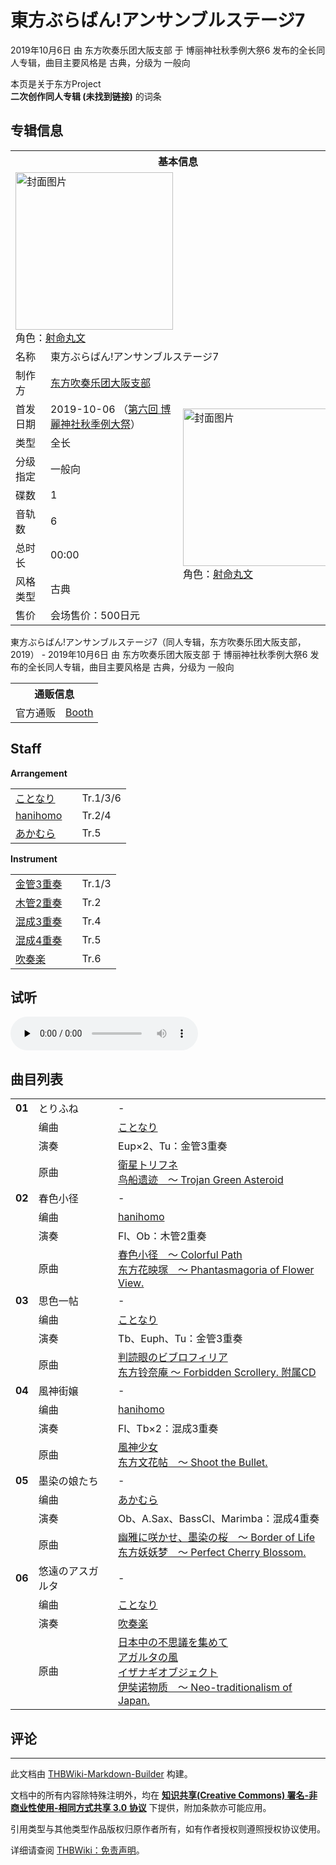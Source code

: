 # 東方ぶらばん!アンサンブルステージ7

<!-- source html: G:\repos\THBWiki-Markdown-Builder\THBWikiMarkdown\Temp\main\b\b0\ns0%3A%E6%9D%B1%E6%96%B9%E3%81%B6%E3%82%89%E3%81%B0%E3%82%93%21%E3%82%A2%E3%83%B3%E3%82%B5%E3%83%B3%E3%83%96%E3%83%AB%E3%82%B9%E3%83%86%E3%83%BC%E3%82%B87.html -->

2019年10月6日 由 东方吹奏乐团大阪支部 于 博丽神社秋季例大祭6 发布的全长同人专辑，曲目主要风格是 古典，分级为 一般向

本页是关于东方Project  
 **二次创作同人专辑 (未找到链接)** 的词条
## 专辑信息

<table><tbody><tr><th colspan="3">基本信息</th></tr><tr><td class="cover-artwork-mobile" colspan="2"><a href="./文件-東方ぶらばん!アンサンブルステージ7封面.jpg.md" class="image" title="封面图片"><img alt="封面图片" src="https://upload.thwiki.cc/thumb/f/fb/%E6%9D%B1%E6%96%B9%E3%81%B6%E3%82%89%E3%81%B0%E3%82%93%21%E3%82%A2%E3%83%B3%E3%82%B5%E3%83%B3%E3%83%96%E3%83%AB%E3%82%B9%E3%83%86%E3%83%BC%E3%82%B87%E5%B0%81%E9%9D%A2.jpg/252px-%E6%9D%B1%E6%96%B9%E3%81%B6%E3%82%89%E3%81%B0%E3%82%93%21%E3%82%A2%E3%83%B3%E3%82%B5%E3%83%B3%E3%83%96%E3%83%AB%E3%82%B9%E3%83%86%E3%83%BC%E3%82%B87%E5%B0%81%E9%9D%A2.jpg" decoding="async" loading="lazy" width="252" height="252" srcset="https://upload.thwiki.cc/thumb/f/fb/%E6%9D%B1%E6%96%B9%E3%81%B6%E3%82%89%E3%81%B0%E3%82%93%21%E3%82%A2%E3%83%B3%E3%82%B5%E3%83%B3%E3%83%96%E3%83%AB%E3%82%B9%E3%83%86%E3%83%BC%E3%82%B87%E5%B0%81%E9%9D%A2.jpg/378px-%E6%9D%B1%E6%96%B9%E3%81%B6%E3%82%89%E3%81%B0%E3%82%93%21%E3%82%A2%E3%83%B3%E3%82%B5%E3%83%B3%E3%83%96%E3%83%AB%E3%82%B9%E3%83%86%E3%83%BC%E3%82%B87%E5%B0%81%E9%9D%A2.jpg 1.5x, https://upload.thwiki.cc/thumb/f/fb/%E6%9D%B1%E6%96%B9%E3%81%B6%E3%82%89%E3%81%B0%E3%82%93%21%E3%82%A2%E3%83%B3%E3%82%B5%E3%83%B3%E3%83%96%E3%83%AB%E3%82%B9%E3%83%86%E3%83%BC%E3%82%B87%E5%B0%81%E9%9D%A2.jpg/504px-%E6%9D%B1%E6%96%B9%E3%81%B6%E3%82%89%E3%81%B0%E3%82%93%21%E3%82%A2%E3%83%B3%E3%82%B5%E3%83%B3%E3%83%96%E3%83%AB%E3%82%B9%E3%83%86%E3%83%BC%E3%82%B87%E5%B0%81%E9%9D%A2.jpg 2x" data-file-width="1024" data-file-height="1024"></a><div class="cover-char">角色：<a href="./射命丸文.md" title="射命丸文">射命丸文</a></div></td>
</tr><tr><td class="label">名称</td><td colspan="2"> 東方ぶらばん!アンサンブルステージ7 </td></tr><tr><td class="label">制作方</td><td><a href="./东方吹奏乐团大阪支部.md" title="东方吹奏乐团大阪支部">东方吹奏乐团大阪支部</a></td><td class="cover-artwork" rowspan="9" style="min-width:252px;"><a href="./文件-東方ぶらばん!アンサンブルステージ7封面.jpg.md" class="image" title="封面图片"><img alt="封面图片" src="https://upload.thwiki.cc/thumb/f/fb/%E6%9D%B1%E6%96%B9%E3%81%B6%E3%82%89%E3%81%B0%E3%82%93%21%E3%82%A2%E3%83%B3%E3%82%B5%E3%83%B3%E3%83%96%E3%83%AB%E3%82%B9%E3%83%86%E3%83%BC%E3%82%B87%E5%B0%81%E9%9D%A2.jpg/252px-%E6%9D%B1%E6%96%B9%E3%81%B6%E3%82%89%E3%81%B0%E3%82%93%21%E3%82%A2%E3%83%B3%E3%82%B5%E3%83%B3%E3%83%96%E3%83%AB%E3%82%B9%E3%83%86%E3%83%BC%E3%82%B87%E5%B0%81%E9%9D%A2.jpg" decoding="async" loading="lazy" width="252" height="252" srcset="https://upload.thwiki.cc/thumb/f/fb/%E6%9D%B1%E6%96%B9%E3%81%B6%E3%82%89%E3%81%B0%E3%82%93%21%E3%82%A2%E3%83%B3%E3%82%B5%E3%83%B3%E3%83%96%E3%83%AB%E3%82%B9%E3%83%86%E3%83%BC%E3%82%B87%E5%B0%81%E9%9D%A2.jpg/378px-%E6%9D%B1%E6%96%B9%E3%81%B6%E3%82%89%E3%81%B0%E3%82%93%21%E3%82%A2%E3%83%B3%E3%82%B5%E3%83%B3%E3%83%96%E3%83%AB%E3%82%B9%E3%83%86%E3%83%BC%E3%82%B87%E5%B0%81%E9%9D%A2.jpg 1.5x, https://upload.thwiki.cc/thumb/f/fb/%E6%9D%B1%E6%96%B9%E3%81%B6%E3%82%89%E3%81%B0%E3%82%93%21%E3%82%A2%E3%83%B3%E3%82%B5%E3%83%B3%E3%83%96%E3%83%AB%E3%82%B9%E3%83%86%E3%83%BC%E3%82%B87%E5%B0%81%E9%9D%A2.jpg/504px-%E6%9D%B1%E6%96%B9%E3%81%B6%E3%82%89%E3%81%B0%E3%82%93%21%E3%82%A2%E3%83%B3%E3%82%B5%E3%83%B3%E3%83%96%E3%83%AB%E3%82%B9%E3%83%86%E3%83%BC%E3%82%B87%E5%B0%81%E9%9D%A2.jpg 2x" data-file-width="1024" data-file-height="1024"></a><div class="cover-char">角色：<a href="./射命丸文.md" title="射命丸文">射命丸文</a></div></td>
</tr><tr><td class="label">首发日期</td><td>2019-10-06&#160;（<a href="/展会作品列表?e=%E5%8D%9A%E4%B8%BD%E7%A5%9E%E7%A4%BE%E7%A7%8B%E5%AD%A3%E4%BE%8B%E5%A4%A7%E7%A5%AD%236">第六回 博麗神社秋季例大祭</a>）</td></tr><tr><td class="label">类型</td><td>全长</td></tr><tr><td class="label">分级指定</td><td>一般向</td></tr><tr><td class="label">碟数</td><td>1</td></tr><tr><td class="label">音轨数</td><td>6</td></tr><tr><td class="label">总时长</td><td>00:00</td></tr><tr><td class="label">风格类型</td><td>古典</td></tr><tr><td class="label">售价</td><td>会场售价：500日元</td></tr></tbody></table>

東方ぶらばん!アンサンブルステージ7（同人专辑，东方吹奏乐团大阪支部，2019） - 2019年10月6日 由 东方吹奏乐团大阪支部 于 博丽神社秋季例大祭6 发布的全长同人专辑，曲目主要风格是 古典，分级为 一般向

<table><tbody><tr><th colspan="3">通贩信息</th></tr><tr><td class="label">官方通贩</td><td colspan="2"><a rel="nofollow" class="external text" href="https://tousuiosaka.booth.pm/items/2072960">Booth</a></td></tr></tbody></table>


## Staff
  
 **Arrangement**   

<table><tbody><tr><td><a href="/index.php?title=%E3%81%93%E3%81%A8%E3%81%AA%E3%82%8A&amp;action=edit&amp;redlink=1" class="new" title="ことなり（页面不存在）">ことなり</a></td><td></td><td>Tr.1/3/6</td></tr><tr><td><a href="/index.php?title=hanihomo&amp;action=edit&amp;redlink=1" class="new" title="hanihomo（页面不存在）">hanihomo</a></td><td></td><td>Tr.2/4</td></tr><tr><td><a href="/index.php?title=%E3%81%82%E3%81%8B%E3%82%80%E3%82%89&amp;action=edit&amp;redlink=1" class="new" title="あかむら（页面不存在）">あかむら</a></td><td></td><td>Tr.5</td></tr></tbody></table>

  
 **Instrument**   

<table><tbody><tr><td><a href="/index.php?title=%E9%87%91%E7%AE%A13%E9%87%8D%E5%A5%8F&amp;action=edit&amp;redlink=1" class="new" title="金管3重奏（页面不存在）">金管3重奏</a></td><td></td><td>Tr.1/3</td></tr><tr><td><a href="/index.php?title=%E6%9C%A8%E7%AE%A12%E9%87%8D%E5%A5%8F&amp;action=edit&amp;redlink=1" class="new" title="木管2重奏（页面不存在）">木管2重奏</a></td><td></td><td>Tr.2</td></tr><tr><td><a href="/index.php?title=%E6%B7%B7%E6%88%903%E9%87%8D%E5%A5%8F&amp;action=edit&amp;redlink=1" class="new" title="混成3重奏（页面不存在）">混成3重奏</a></td><td></td><td>Tr.4</td></tr><tr><td><a href="/index.php?title=%E6%B7%B7%E6%88%904%E9%87%8D%E5%A5%8F&amp;action=edit&amp;redlink=1" class="new" title="混成4重奏（页面不存在）">混成4重奏</a></td><td></td><td>Tr.5</td></tr><tr><td><a href="/index.php?title=%E5%90%B9%E5%A5%8F%E6%A5%BD&amp;action=edit&amp;redlink=1" class="new" title="吹奏楽（页面不存在）">吹奏楽</a></td><td></td><td>Tr.6</td></tr></tbody></table>


## 试听
  
<audio src="https://s2.booth.pm/d714f839-628e-4d56-b64e-876bf7e8c3c3/s/2072960/full/7a1542d9-a0f0-4f0c-8587-4ed5f08a9443.mp3" loop="" controls="" preload="none"></audio>

  

## 曲目列表

<table><tbody><tr><td id="1" class="infoYD"><b>01</b></td><td id="とりふね" colspan="2" class="title">とりふね<span class="thcsearchlinks"><a rel="nofollow" class="external text" href="https://cd.thwiki.cc?arrange=ことなり&amp;ogmusic=衛星トリフネ&amp;fromwiki=東方ぶらばん!アンサンブルステージ7"><span title="搜索相似同人曲"></span></a></span></td><td class="time">-</td></tr><tr><td class="left"></td><td class="label">编曲</td><td class="text" colspan="2"><a href="/index.php?title=%E3%81%93%E3%81%A8%E3%81%AA%E3%82%8A&amp;action=edit&amp;redlink=1" class="new" title="ことなり（页面不存在）">ことなり</a><span class="thcsearchlinks"><a rel="nofollow" class="external text" href="https://cd.thwiki.cc?arrange=，ことなり&amp;fromwiki=東方ぶらばん!アンサンブルステージ7"><span></span></a></span></td></tr><tr><td class="left"></td><td class="label">演奏</td><td class="text" colspan="2">Eup×2、Tu：金管3重奏</td></tr><tr><td class="left"></td><td class="label">原曲</td><td class="text" colspan="2"><span class="thcsearchlinks"><a rel="nofollow" class="external text" href="https://cd.thwiki.cc?ogmusic=衛星トリフネ&amp;fromwiki=東方ぶらばん!アンサンブルステージ7"><span></span></a></span><div class="ogmusic"><a href="/%E8%A1%9B%E6%98%9F%E3%83%88%E3%83%AA%E3%83%95%E3%83%8D" class="mw-redirect" title="衛星トリフネ">衛星トリフネ</a></div><div class="source"><a href="/%E9%B8%9F%E8%88%B9%E9%81%97%E8%BF%B9_%EF%BD%9E_Trojan_Green_Asteroid" class="mw-redirect" title="鸟船遗迹 ～ Trojan Green Asteroid">鸟船遗迹　～ Trojan Green Asteroid</a></div></td></tr>
<tr><td id="2" class="infoYD"><b>02</b></td><td id="春色小径" colspan="2" class="title">春色小径<span class="thcsearchlinks"><a rel="nofollow" class="external text" href="https://cd.thwiki.cc?arrange=hanihomo&amp;ogmusic=春色小径　～ Colorful Path&amp;fromwiki=東方ぶらばん!アンサンブルステージ7"><span title="搜索相似同人曲"></span></a></span></td><td class="time">-</td></tr><tr><td class="left"></td><td class="label">编曲</td><td class="text" colspan="2"><a href="/index.php?title=hanihomo&amp;action=edit&amp;redlink=1" class="new" title="hanihomo（页面不存在）">hanihomo</a><span class="thcsearchlinks"><a rel="nofollow" class="external text" href="https://cd.thwiki.cc?arrange=，hanihomo&amp;fromwiki=東方ぶらばん!アンサンブルステージ7"><span></span></a></span></td></tr><tr><td class="left"></td><td class="label">演奏</td><td class="text" colspan="2">Fl、Ob：木管2重奏</td></tr><tr><td class="left"></td><td class="label">原曲</td><td class="text" colspan="2"><span class="thcsearchlinks"><a rel="nofollow" class="external text" href="https://cd.thwiki.cc?ogmusic=春色小径　～ Colorful Path&amp;fromwiki=東方ぶらばん!アンサンブルステージ7"><span></span></a></span><div class="ogmusic"><a href="./春色小径_～_Colorful_Path.md" title="春色小径 ～ Colorful Path">春色小径　～ Colorful Path</a></div><div class="source"><a href="/%E4%B8%9C%E6%96%B9%E8%8A%B1%E6%98%A0%E5%A1%9A_%EF%BD%9E_Phantasmagoria_of_Flower_View." class="mw-redirect" title="东方花映塚 ～ Phantasmagoria of Flower View.">东方花映塚　～ Phantasmagoria of Flower View.</a></div></td></tr>
<tr><td id="3" class="infoYD"><b>03</b></td><td id="思色一帖" colspan="2" class="title">思色一帖<span class="thcsearchlinks"><a rel="nofollow" class="external text" href="https://cd.thwiki.cc?arrange=ことなり&amp;ogmusic=判読眼のビブロフィリア&amp;fromwiki=東方ぶらばん!アンサンブルステージ7"><span title="搜索相似同人曲"></span></a></span></td><td class="time">-</td></tr><tr><td class="left"></td><td class="label">编曲</td><td class="text" colspan="2"><a href="/index.php?title=%E3%81%93%E3%81%A8%E3%81%AA%E3%82%8A&amp;action=edit&amp;redlink=1" class="new" title="ことなり（页面不存在）">ことなり</a><span class="thcsearchlinks"><a rel="nofollow" class="external text" href="https://cd.thwiki.cc?arrange=，ことなり&amp;fromwiki=東方ぶらばん!アンサンブルステージ7"><span></span></a></span></td></tr><tr><td class="left"></td><td class="label">演奏</td><td class="text" colspan="2">Tb、Euph、Tu：金管3重奏</td></tr><tr><td class="left"></td><td class="label">原曲</td><td class="text" colspan="2"><span class="thcsearchlinks"><a rel="nofollow" class="external text" href="https://cd.thwiki.cc?ogmusic=判読眼のビブロフィリア&amp;fromwiki=東方ぶらばん!アンサンブルステージ7"><span></span></a></span><div class="ogmusic"><a href="/%E5%88%A4%E8%AA%AD%E7%9C%BC%E3%81%AE%E3%83%93%E3%83%96%E3%83%AD%E3%83%95%E3%82%A3%E3%83%AA%E3%82%A2" class="mw-redirect" title="判読眼のビブロフィリア">判読眼のビブロフィリア</a></div><div class="source"><a href="/%E4%B8%9C%E6%96%B9%E9%93%83%E5%A5%88%E5%BA%B5_%EF%BD%9E_Forbidden_Scrollery._%E9%99%84%E5%B1%9ECD" class="mw-redirect" title="东方铃奈庵 ～ Forbidden Scrollery. 附属CD">东方铃奈庵 ～ Forbidden Scrollery. 附属CD</a></div></td></tr>
<tr><td id="4" class="infoYD"><b>04</b></td><td id="風神街嬢" colspan="2" class="title">風神街嬢<span class="thcsearchlinks"><a rel="nofollow" class="external text" href="https://cd.thwiki.cc?arrange=hanihomo&amp;ogmusic=風神少女&amp;fromwiki=東方ぶらばん!アンサンブルステージ7"><span title="搜索相似同人曲"></span></a></span></td><td class="time">-</td></tr><tr><td class="left"></td><td class="label">编曲</td><td class="text" colspan="2"><a href="/index.php?title=hanihomo&amp;action=edit&amp;redlink=1" class="new" title="hanihomo（页面不存在）">hanihomo</a><span class="thcsearchlinks"><a rel="nofollow" class="external text" href="https://cd.thwiki.cc?arrange=，hanihomo&amp;fromwiki=東方ぶらばん!アンサンブルステージ7"><span></span></a></span></td></tr><tr><td class="left"></td><td class="label">演奏</td><td class="text" colspan="2">Fl、Tb×2：混成3重奏</td></tr><tr><td class="left"></td><td class="label">原曲</td><td class="text" colspan="2"><span class="thcsearchlinks"><a rel="nofollow" class="external text" href="https://cd.thwiki.cc?ogmusic=風神少女&amp;fromwiki=東方ぶらばん!アンサンブルステージ7"><span></span></a></span><div class="ogmusic"><a href="/%E9%A2%A8%E7%A5%9E%E5%B0%91%E5%A5%B3" class="mw-redirect" title="風神少女">風神少女</a></div><div class="source"><a href="/%E4%B8%9C%E6%96%B9%E6%96%87%E8%8A%B1%E5%B8%96_%EF%BD%9E_Shoot_the_Bullet." class="mw-redirect" title="东方文花帖 ～ Shoot the Bullet.">东方文花帖　～ Shoot the Bullet.</a></div></td></tr>
<tr><td id="5" class="infoYD"><b>05</b></td><td id="墨染の娘たち" colspan="2" class="title">墨染の娘たち<span class="thcsearchlinks"><a rel="nofollow" class="external text" href="https://cd.thwiki.cc?arrange=あかむら&amp;ogmusic=幽雅に咲かせ、墨染の桜　～ Border of Life&amp;fromwiki=東方ぶらばん!アンサンブルステージ7"><span title="搜索相似同人曲"></span></a></span></td><td class="time">-</td></tr><tr><td class="left"></td><td class="label">编曲</td><td class="text" colspan="2"><a href="/index.php?title=%E3%81%82%E3%81%8B%E3%82%80%E3%82%89&amp;action=edit&amp;redlink=1" class="new" title="あかむら（页面不存在）">あかむら</a><span class="thcsearchlinks"><a rel="nofollow" class="external text" href="https://cd.thwiki.cc?arrange=，あかむら&amp;fromwiki=東方ぶらばん!アンサンブルステージ7"><span></span></a></span></td></tr><tr><td class="left"></td><td class="label">演奏</td><td class="text" colspan="2">Ob、A.Sax、BassCl、Marimba：混成4重奏</td></tr><tr><td class="left"></td><td class="label">原曲</td><td class="text" colspan="2"><span class="thcsearchlinks"><a rel="nofollow" class="external text" href="https://cd.thwiki.cc?ogmusic=幽雅に咲かせ、墨染の桜　～ Border of Life&amp;fromwiki=東方ぶらばん!アンサンブルステージ7"><span></span></a></span><div class="ogmusic"><a href="/%E5%B9%BD%E9%9B%85%E3%81%AB%E5%92%B2%E3%81%8B%E3%81%9B%E3%80%81%E5%A2%A8%E6%9F%93%E3%81%AE%E6%A1%9C_%EF%BD%9E_Border_of_Life" class="mw-redirect" title="幽雅に咲かせ、墨染の桜 ～ Border of Life">幽雅に咲かせ、墨染の桜　～ Border of Life</a></div><div class="source"><a href="/%E4%B8%9C%E6%96%B9%E5%A6%96%E5%A6%96%E6%A2%A6_%EF%BD%9E_Perfect_Cherry_Blossom." class="mw-redirect" title="东方妖妖梦 ～ Perfect Cherry Blossom.">东方妖妖梦　～ Perfect Cherry Blossom.</a></div></td></tr>
<tr><td id="6" class="infoYD"><b>06</b></td><td id="悠遠のアスガルタ" colspan="2" class="title">悠遠のアスガルタ<span class="thcsearchlinks"><a rel="nofollow" class="external text" href="https://cd.thwiki.cc?arrange=ことなり&amp;ogmusic=日本中の不思議を集めて，アガルタの風，イザナギオブジェクト&amp;fromwiki=東方ぶらばん!アンサンブルステージ7"><span title="搜索相似同人曲"></span></a></span></td><td class="time">-</td></tr><tr><td class="left"></td><td class="label">编曲</td><td class="text" colspan="2"><a href="/index.php?title=%E3%81%93%E3%81%A8%E3%81%AA%E3%82%8A&amp;action=edit&amp;redlink=1" class="new" title="ことなり（页面不存在）">ことなり</a><span class="thcsearchlinks"><a rel="nofollow" class="external text" href="https://cd.thwiki.cc?arrange=，ことなり&amp;fromwiki=東方ぶらばん!アンサンブルステージ7"><span></span></a></span></td></tr><tr><td class="left"></td><td class="label">演奏</td><td class="text" colspan="2"><a href="/index.php?title=%E5%90%B9%E5%A5%8F%E6%A5%BD&amp;action=edit&amp;redlink=1" class="new" title="吹奏楽（页面不存在）">吹奏楽</a></td></tr><tr><td class="left"></td><td class="label">原曲</td><td class="text" colspan="2"><span class="thcsearchlinks"><a rel="nofollow" class="external text" href="https://cd.thwiki.cc?ogmusic=日本中の不思議を集めて，アガルタの風，イザナギオブジェクト&amp;fromwiki=東方ぶらばん!アンサンブルステージ7"><span></span></a></span><div class="ogmusic"><a href="/%E6%97%A5%E6%9C%AC%E4%B8%AD%E3%81%AE%E4%B8%8D%E6%80%9D%E8%AD%B0%E3%82%92%E9%9B%86%E3%82%81%E3%81%A6" class="mw-redirect" title="日本中の不思議を集めて">日本中の不思議を集めて</a></div><div class="ogmusic"><a href="/%E3%82%A2%E3%82%AC%E3%83%AB%E3%82%BF%E3%81%AE%E9%A2%A8" class="mw-redirect" title="アガルタの風">アガルタの風</a></div><div class="ogmusic"><a href="/%E3%82%A4%E3%82%B6%E3%83%8A%E3%82%AE%E3%82%AA%E3%83%96%E3%82%B8%E3%82%A7%E3%82%AF%E3%83%88" class="mw-redirect" title="イザナギオブジェクト">イザナギオブジェクト</a></div><div class="source"><a href="/%E4%BC%8A%E5%A5%98%E8%AF%BA%E7%89%A9%E8%B4%A8_%EF%BD%9E_Neo-traditionalism_of_Japan." class="mw-redirect" title="伊奘诺物质 ～ Neo-traditionalism of Japan.">伊奘诺物质　～ Neo-traditionalism of Japan.</a></div></td></tr></tbody></table>


## 评论




---

此文档由 [THBWiki-Markdown-Builder](https://github.com/Delsin-Yu/THBWiki-Markdown-Builder) 构建。

文档中的所有内容除特殊注明外，均在 [**知识共享(Creative Commons) 署名-非商业性使用-相同方式共享 3.0 协议**](https://creativecommons.org/licenses/by-sa/3.0/deed.zh-hans) 下提供，附加条款亦可能应用。

引用类型与其他类型作品版权归原作者所有，如有作者授权则遵照授权协议使用。

详细请查阅 [THBWiki：免责声明](https://thbwiki.cc/THBWiki:%E5%85%8D%E8%B4%A3%E5%A3%B0%E6%98%8E)。

